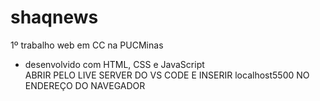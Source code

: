 # shaqnews
1º trabalho web em CC na PUCMinas
- desenvolvido com HTML, CSS e JavaScript\
ABRIR PELO LIVE SERVER DO VS CODE E INSERIR localhost5500 NO ENDEREÇO DO NAVEGADOR
